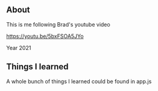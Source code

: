## About
This is me following Brad's youtube video

https://youtu.be/5bxFSOA5JYo

Year 2021

## Things I learned
A whole bunch of things I learned could be found in app.js